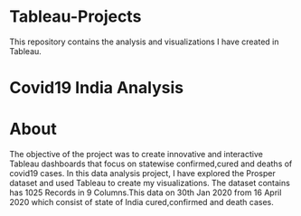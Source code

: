 # Tableau-Projects
This repository contains the analysis and visualizations I have created in Tableau.
# Covid19  India Analysis
# About
The objective of the project was to create innovative and interactive Tableau dashboards that focus on statewise confirmed,cured and deaths of covid19 cases.
In this data analysis project, I have explored the Prosper dataset and used Tableau to create my visualizations.
The dataset contains has 1025 Records in 9 Columns.This data on 30th Jan 2020 from 16 April 2020 which consist of state of India cured,confirmed and death cases.
